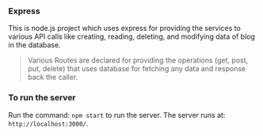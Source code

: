 ### Express
This is node.js project which uses express for providing the services to various API calls like creating, reading, deleting, and modifying data of blog in the database.
> Various Routes are declared for providing the operations (get, post, put, delete) that uses database for fetching any data and response back the caller.

### To run the server
Run the command: `npm start` to run the server.
The server runs at: `http://localhost:3000/`. 
